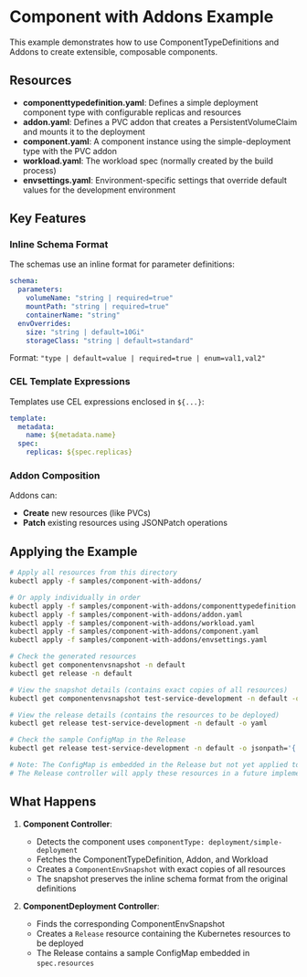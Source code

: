 # Component with Addons Example

This example demonstrates how to use ComponentTypeDefinitions and Addons to create extensible, composable components.

## Resources

- **componenttypedefinition.yaml**: Defines a simple deployment component type with configurable replicas and resources
- **addon.yaml**: Defines a PVC addon that creates a PersistentVolumeClaim and mounts it to the deployment
- **component.yaml**: A component instance using the simple-deployment type with the PVC addon
- **workload.yaml**: The workload spec (normally created by the build process)
- **envsettings.yaml**: Environment-specific settings that override default values for the development environment

## Key Features

### Inline Schema Format

The schemas use an inline format for parameter definitions:

```yaml
schema:
  parameters:
    volumeName: "string | required=true"
    mountPath: "string | required=true"
    containerName: "string"
  envOverrides:
    size: "string | default=10Gi"
    storageClass: "string | default=standard"
```

Format: `"type | default=value | required=true | enum=val1,val2"`

### CEL Template Expressions

Templates use CEL expressions enclosed in `${...}`:

```yaml
template:
  metadata:
    name: ${metadata.name}
  spec:
    replicas: ${spec.replicas}
```

### Addon Composition

Addons can:

- **Create** new resources (like PVCs)
- **Patch** existing resources using JSONPatch operations

## Applying the Example

```bash
# Apply all resources from this directory
kubectl apply -f samples/component-with-addons/

# Or apply individually in order
kubectl apply -f samples/component-with-addons/componenttypedefinition.yaml
kubectl apply -f samples/component-with-addons/addon.yaml
kubectl apply -f samples/component-with-addons/workload.yaml
kubectl apply -f samples/component-with-addons/component.yaml
kubectl apply -f samples/component-with-addons/envsettings.yaml

# Check the generated resources
kubectl get componentenvsnapshot -n default
kubectl get release -n default

# View the snapshot details (contains exact copies of all resources)
kubectl get componentenvsnapshot test-service-development -n default -o yaml

# View the release details (contains the resources to be deployed)
kubectl get release test-service-development -n default -o yaml

# Check the sample ConfigMap in the Release
kubectl get release test-service-development -n default -o jsonpath='{.spec.resources[0]}' | jq '.'

# Note: The ConfigMap is embedded in the Release but not yet applied to the cluster.
# The Release controller will apply these resources in a future implementation.
```

## What Happens

1. **Component Controller**:

   - Detects the component uses `componentType: deployment/simple-deployment`
   - Fetches the ComponentTypeDefinition, Addon, and Workload
   - Creates a `ComponentEnvSnapshot` with exact copies of all resources
   - The snapshot preserves the inline schema format from the original definitions

2. **ComponentDeployment Controller**:
   - Finds the corresponding ComponentEnvSnapshot
   - Creates a `Release` resource containing the Kubernetes resources to be deployed
   - The Release contains a sample ConfigMap embedded in `spec.resources`
